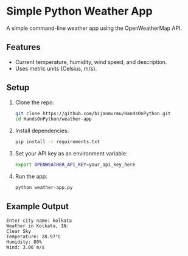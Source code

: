 # Simple Python Weather App

A simple command-line weather app using the OpenWeatherMap API.

## Features
- Current temperature, humidity, wind speed, and description.
- Uses metric units (Celsius, m/s).

## Setup

1. Clone the repo:
   ```bash
   git clone https://github.com/bijanmurmu/HandsOnPython.git
   cd HandsOnPython/weather-app
   ```

2. Install dependencies:
   ```bash
   pip install -r requirements.txt
   ```

3. Set your API key as an environment variable:
   ```bash
   export OPENWEATHER_API_KEY=your_api_key_here
   ```

4. Run the app:
   ```bash
   python weather-app.py
   ```

## Example Output

```
Enter city name: kolkata
Weather in Kolkata, IN:
Clear Sky
Temperature: 28.97°C
Humidity: 80%
Wind: 3.06 m/s
```